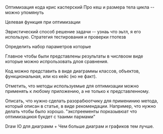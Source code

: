
Оптимизация кода крис касперский
Про кеш и размера тела цикла -- можно упомянуть

Целевая функция при оптимизации

Эвристический способ решение задачи -- узнаь что эьтл, я его использую. 
Стратегия тестирования и проверки гпотезв 

Определить набор параметров которые 




Главное чтобы были представлены результаты в числвоом виде которые можно испрользовать длоя сравнения.

Код можно представить в виде диаграммы классов, объектов, функциональная,  или юз кейс (но не факт).


Отметить, что методы используемые для оптимизации можно применять к любому приложению, а не только к представленному.

Описать, что нужно сделать разорабюотчику для применинию метода, который описан в статье, в виде рекомендации.  Например, что нужно делать чтобы было хорошо. 
"экспреементы порказывюат что оптимизациюя букдет с тааими пармами"

Draw IO для диаграмм + 
Чем больше диаграм и графиков тем лучше.
